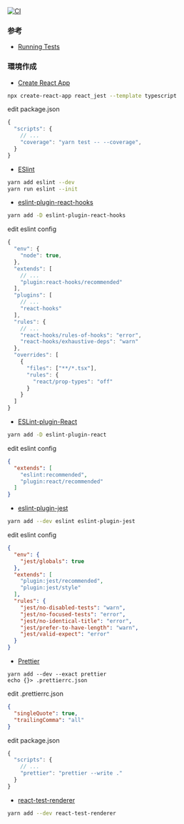 [![CI](https://github.com/YamaguchiRyuta/react_jest/actions/workflows/main.yml/badge.svg)](https://github.com/YamaguchiRyuta/react_jest/actions/workflows/main.yml)

### 参考

- [Running Tests](https://create-react-app.dev/docs/running-tests/)

### 環境作成

- [Create React App](https://github.com/facebook/create-react-app)

```bash
npx create-react-app react_jest --template typescript
```

edit package.json

```JavaScript
{
  "scripts": {
    // ...
    "coverage": "yarn test -- --coverage",
  }
}
```

- [ESlint](https://github.com/eslint/eslint)

```bash
yarn add eslint --dev
yarn run eslint --init
```

- [eslint-plugin-react-hooks](https://www.npmjs.com/package/eslint-plugin-react-hooks)

```bash
yarn add -D eslint-plugin-react-hooks
```

edit eslint config

```JavaScript
{
  "env": {
    "node": true,
  },
  "extends": [
    // ...
    "plugin:react-hooks/recommended"
  ],
  "plugins": [
    // ...
    "react-hooks"
  ],
  "rules": {
    // ...
    "react-hooks/rules-of-hooks": "error",
    "react-hooks/exhaustive-deps": "warn"
  },
  "overrides": [
    {
      "files": ["**/*.tsx"],
      "rules": {
        "react/prop-types": "off"
      }
    }
  ]
}
```

- [ESLint-plugin-React](https://github.com/yannickcr/eslint-plugin-react)

```bash
yarn add -D eslint-plugin-react
```

edit eslint config

```JSON
{
  "extends": [
    "eslint:recommended",
    "plugin:react/recommended"
  ]
}
```

- [eslint-plugin-jest](https://github.com/jest-community/eslint-plugin-jest#readme)

```bash
yarn add --dev eslint eslint-plugin-jest
```

edit eslint config

```JSON
{
  "env": {
    "jest/globals": true
  },
  "extends": [
    "plugin:jest/recommended",
    "plugin:jest/style"
  ],
  "rules": {
    "jest/no-disabled-tests": "warn",
    "jest/no-focused-tests": "error",
    "jest/no-identical-title": "error",
    "jest/prefer-to-have-length": "warn",
    "jest/valid-expect": "error"
  }
}
```

- [Prettier](https://github.com/prettier/prettier)

```
yarn add --dev --exact prettier
echo {}> .prettierrc.json
```

edit .prettierrc.json

```JSON
{
  "singleQuote": true,
  "trailingComma": "all"
}
```

edit package.json

```JavaScript
{
  "scripts": {
    // ...
    "prettier": "prettier --write ."
  }
}
```

- [react-test-renderer](https://www.npmjs.com/package/react-test-renderer)

```bash
yarn add --dev react-test-renderer
```
